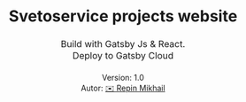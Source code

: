
<h1 align="center">
    Svetoservice projects website
</h1>

<h3 style="text-align: center; font-weight: 400; line-height: 1.3em">
    Build with Gatsby Js & React.<br />
    Deploy to Gatsby Cloud
</h3>

<h4 style="text-align: center; font-weight: 400; line-height: 1.3em">
    Version: 1.0<br />
    Autor: <a href="mailto:migel72333@gmail.com">✉️ Repin Mikhail</a>
</h4>